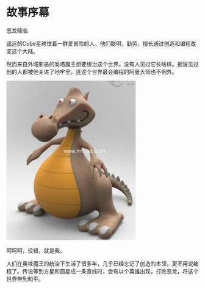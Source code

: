 # 故事序幕

恶龙降临

遥远的Cube星球住着一群爱冒险的人，他们聪明，勤劳，擅长通过创造和编程改变这个大陆。

然而来自外域邪恶的奥塔魔王想要统治这个世界。没有人见过它长啥样。据说见过他的人都被他关进了地牢里，连这个世界最会编程的阿曼大师也不例外。

![](/assets/story-dragon.png)

呵呵呵，没错，就是我。

人们在奥塔魔王的统治下生活了很多年，几乎已经忘记了创造的本领，更不用说编程了。传说等到方星和圆星成一条直线时，会有以个英雄出现，打败恶龙，将这个世界带到和平。

